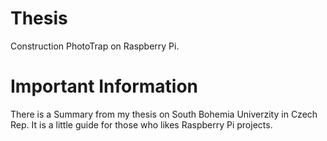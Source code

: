 # Thesis
Construction PhotoTrap on Raspberry Pi.
# Important Information
There is a Summary from my thesis on South Bohemia Univerzity in Czech Rep. It is a little guide for those who likes Raspberry Pi projects.
